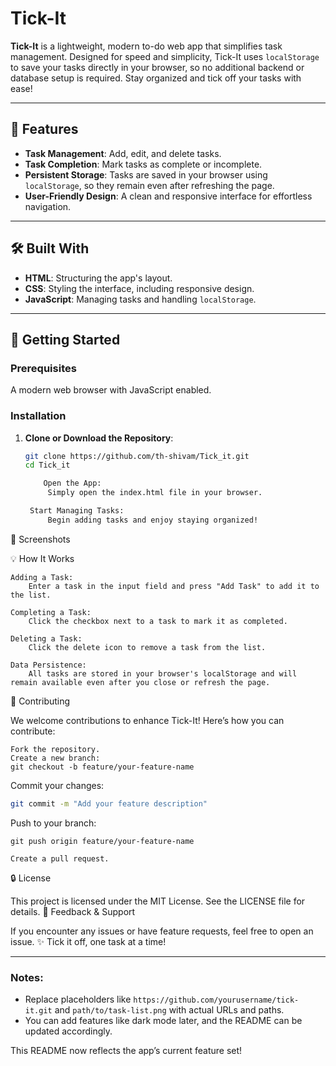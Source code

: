 # Tick-It

**Tick-It** is a lightweight, modern to-do web app that simplifies task management. Designed for speed and simplicity, Tick-It uses `localStorage` to save your tasks directly in your browser, so no additional backend or database setup is required. Stay organized and tick off your tasks with ease!

---

## 🚀 Features

- **Task Management**: Add, edit, and delete tasks.
- **Task Completion**: Mark tasks as complete or incomplete.
- **Persistent Storage**: Tasks are saved in your browser using `localStorage`, so they remain even after refreshing the page.
- **User-Friendly Design**: A clean and responsive interface for effortless navigation.

---

## 🛠️ Built With

- **HTML**: Structuring the app's layout.
- **CSS**: Styling the interface, including responsive design.
- **JavaScript**: Managing tasks and handling `localStorage`.

---

## 🎯 Getting Started

### Prerequisites

A modern web browser with JavaScript enabled.

### Installation

1. **Clone or Download the Repository**:
   ```bash
   git clone https://github.com/th-shivam/Tick_it.git
   cd Tick_it

       Open the App:
        Simply open the index.html file in your browser.

    Start Managing Tasks:
        Begin adding tasks and enjoy staying organized!

📸 Screenshots

💡 How It Works

    Adding a Task:
        Enter a task in the input field and press "Add Task" to add it to the list.

    Completing a Task:
        Click the checkbox next to a task to mark it as completed.

    Deleting a Task:
        Click the delete icon to remove a task from the list.

    Data Persistence:
        All tasks are stored in your browser's localStorage and will remain available even after you close or refresh the page.

🧩 Contributing

We welcome contributions to enhance Tick-It! Here’s how you can contribute:

    Fork the repository.
    Create a new branch:
    git checkout -b feature/your-feature-name
   
Commit your changes:
   ```bash
git commit -m "Add your feature description"
```



Push to your branch:

    git push origin feature/your-feature-name

    Create a pull request.

🔒 License

This project is licensed under the MIT License. See the LICENSE file for details.
💬 Feedback & Support

If you encounter any issues or have feature requests, feel free to open an issue.
✨ Tick it off, one task at a time!


---

### Notes:
- Replace placeholders like `https://github.com/yourusername/tick-it.git` and `path/to/task-list.png` with actual URLs and paths.
- You can add features like dark mode later, and the README can be updated accordingly. 

This README now reflects the app’s current feature set!

   
